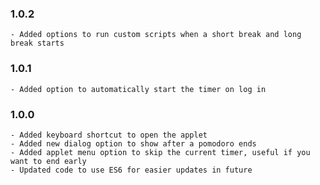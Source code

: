### 1.0.2
    - Added options to run custom scripts when a short break and long break starts

### 1.0.1
    - Added option to automatically start the timer on log in

### 1.0.0
    - Added keyboard shortcut to open the applet
    - Added new dialog option to show after a pomodoro ends
    - Added applet menu option to skip the current timer, useful if you want to end early
    - Updated code to use ES6 for easier updates in future